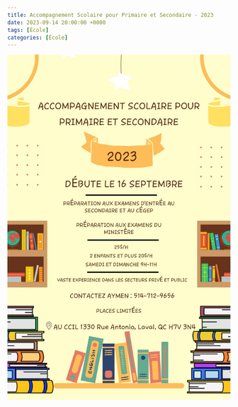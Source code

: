 ```yaml
---
title: Accompagnement Scolaire pour Primaire et Secondaire - 2023
date: 2023-09-14 20:00:00 +0000
tags: [École]
categories: [École]
---
```


![Accompagnement Scolaire](/assets/img/2023/accompagnement-scolaire.jpeg)
